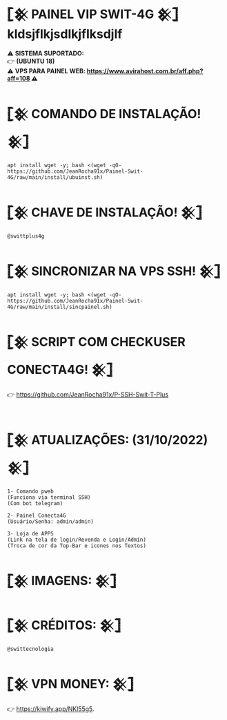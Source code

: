 #  𓊈𒆜 PAINEL VIP SWIT-4G 𒆜𓊉 kldsjflkjsdlkjflksdjlf

⚠ <b>SISTEMA SUPORTADO:</b></br>
👉 <b>(UBUNTU 18)</b></br>
⚠ <b>VPS PARA PAINEL WEB: https://www.avirahost.com.br/aff.php?aff=108 ⚠</b></br>

# 𓊈𒆜 COMANDO DE INSTALAÇÃO! 𒆜𓊉
```
apt install wget -y; bash <(wget -qO- https://github.com/JeanRocha91x/Painel-Swit-4G/raw/main/install/ubuinst.sh)
```

# 𓊈𒆜 CHAVE DE INSTALAÇÃO! 𒆜𓊉
```
@swittplus4g
```

# 𓊈𒆜 SINCRONIZAR NA VPS SSH! 𒆜𓊉
```
apt install wget -y; bash <(wget -qO- https://github.com/JeanRocha91x/Painel-Swit-4G/raw/main/install/sincpainel.sh)
```

# 𓊈𒆜 SCRIPT COM CHECKUSER CONECTA4G! 𒆜𓊉

👉 https://github.com/JeanRocha91x/P-SSH-Swit-T-Plus
</br></br>

# 𓊈𒆜 ATUALIZAÇÕES: (31/10/2022) 𒆜𓊉
```
1- Comando pweb
(Funciona via terminal SSH)
(Com bot telegram)

2- Painel Conecta4G 
(Usuário/Senha: admin/admin)

3- Loja de APPS 
(Link na tela de login/Revenda e Login/Admin)
(Troca de cor da Top-Bar e icones nos Textos)
```

# 𓊈𒆜 IMAGENS: 𒆜𓊉


# 𓊈𒆜 CRÉDITOS: 𒆜𓊉
```
@swittecnologia
```

# 𓊈𒆜 VPN MONEY: 𒆜𓊉
👉 https://kiwify.app/NKl55g5.
